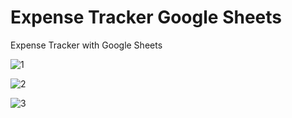 # Expense Tracker Google Sheets

Expense Tracker with Google Sheets

![1](https://github.com/BilalSevinc16/Expense_Tracker_Google_Sheets/assets/146417248/adb32a0c-6051-4a0e-8884-36c760b4e383)

![2](https://github.com/BilalSevinc16/Expense_Tracker_Google_Sheets/assets/146417248/bd4507d6-a4b0-4406-9cd1-e68174c419cd)

![3](https://github.com/BilalSevinc16/Expense_Tracker_Google_Sheets/assets/146417248/8faa6724-8623-4e6c-9aa2-6007514404a8)
